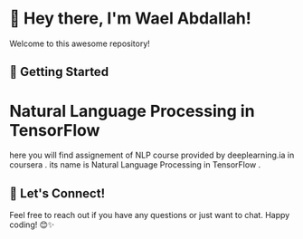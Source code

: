 # 👋 Hey there, I'm Wael Abdallah!
Welcome to this awesome repository!
## 🌈 Getting Started
# Natural Language Processing in TensorFlow
here you will find assignement of NLP course provided by deeplearning.ia in coursera . its name is Natural Language Processing in TensorFlow .

## 🚀 Let's Connect!

Feel free to reach out if you have any questions or just want to chat. Happy coding! 😊✨
